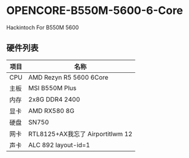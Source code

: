 # OPENCORE-B550M-5600-6-Core
Hackintoch For B550M 5600

## 硬件列表

|项目|名称
|-|-
|CPU|AMD Rezyn R5 5600 6Core
|主板|MSI B550M Plus
|内存|2x8G DDR4 2400
|显卡|AMD RX580 8G
|硬盘|SN750
|网卡|RTL8125+AX我忘了 Airportitlwm 12
|声卡|ALC 892 layout-id=1
